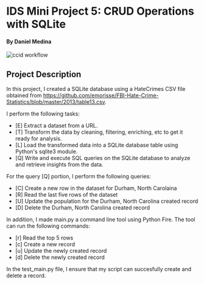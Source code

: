 # IDS Mini Project 5: CRUD Operations with SQLite

#### By Daniel Medina
![ccid workflow](https://github.com/medinardaniel/ids706-miniproj-5/actions/workflows/cicd.yml/badge.svg)

## Project Description
In this project, I created a SQLite database using a HateCrimes CSV file obtained from https://github.com/emorisse/FBI-Hate-Crime-Statistics/blob/master/2013/table13.csv.

I perform the following tasks:
* [E] Extract a dataset from a URL.
* [T] Transform the data by cleaning, filtering, enriching, etc to get it ready for analysis.
* [L] Load the transformed data into a SQLite database table using Python's sqlite3 module.
* [Q] Write and execute SQL queries on the SQLite database to analyze and retrieve insights from the data.

For the query [Q] portion, I perform the following queries:
* [C] Create a new row in the dataset for Durham, North Carolaina
* [R] Read the last five rows of the dataset
* [U] Update the population for the Durham, North Carolina created record 
* [D] Delete the Durham, North Carolina created record

In addition, I made main.py a command line tool using Python Fire. The tool can run the following commands:
* [r] Read the top 5 rows
* [c] Create a new record
* [u] Update the newly created record
* [d] Delete the newly created record

In the test_main.py file, I ensure that my script can succesfully create and delete a record.

